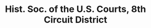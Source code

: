---
layout: repo
title: "Hist. Soc. of the U.S. Courts, 8th Circuit District"
id: 6224
permalink: repos/6224/
---